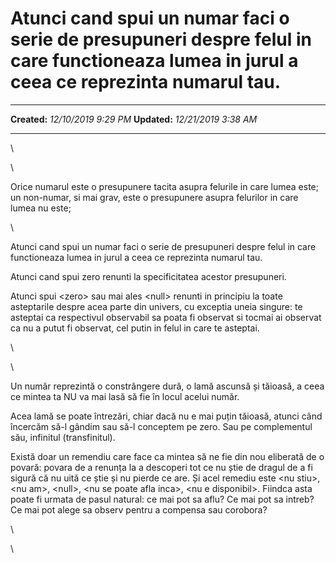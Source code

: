 Atunci cand spui un numar faci o serie de presupuneri despre felul in care functioneaza lumea in jurul a ceea ce reprezinta numarul tau.
========================================================================================================================================

  -------------- ----------------------
  **Created:**   *12/10/2019 9:29 PM*
  **Updated:**   *12/21/2019 3:38 AM*
  -------------- ----------------------

\

\

Orice numarul este o presupunere tacita asupra felurile in care lumea
este; un non-numar, si mai grav, este o presupunere asupra felurilor in
care lumea nu este;

\

Atunci cand spui un numar faci o serie de presupuneri despre felul in
care functioneaza lumea in jurul a ceea ce reprezinta numarul tau.

Atunci cand spui zero renunti la specificitatea acestor presupuneri.

Atunci spui \<zero\> sau mai ales \<null\> renunti in principiu la toate
asteptarile despre acea parte din univers, cu exceptia uneia singure: te
asteptai ca respectivul observabil sa poata fi observat si tocmai ai
observat ca nu a putut fi observat, cel putin in felul in care te
asteptai.

\

\

Un număr reprezintă o constrângere dură, o lamă ascunsă și tăioasă, a
ceea ce mintea ta NU va mai lasă să fie în locul acelui număr.

Acea lamă se poate întrezări, chiar dacă nu e mai puțin tăioasă, atunci
când încercăm să-l gândim sau să-l conceptem pe zero. Sau pe
complementul său, infinitul (transfinitul).

Există doar un remendiu care face ca mintea să ne fie din nou eliberată
de o povară: povara de a renunța la a descoperi tot ce nu știe de dragul
de a fi sigură că nu uită ce știe și nu pierde ce are. Și acel remediu
este \<nu stiu\>, \<nu am\>, \<null\>, \<nu se poate afla inca\>, \<nu e
disponibil\>. Fiindca asta poate fi urmata de pasul natural: ce mai pot
sa aflu? Ce mai pot sa intreb? Ce mai pot alege sa observ pentru a
compensa sau corobora?

\

\

 
